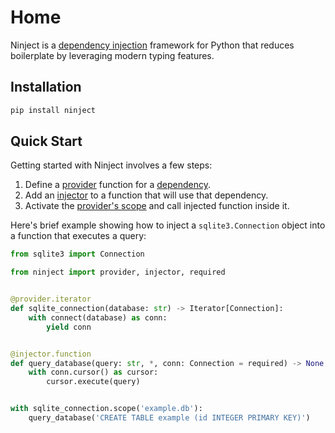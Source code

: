 # Home

Ninject is a [dependency injection](https://en.wikipedia.org/wiki/Dependency_injection)
framework for Python that reduces boilerplate by leveraging modern typing features.

## Installation

```bash
pip install ninject
```

## Quick Start

Getting started with Ninject involves a few steps:

1. Define a [provider](concepts.md#providers) function for a
   [dependency](concepts.md#dependencies).
2. Add an [injector](concepts.md#injectors) to a function that will use that dependency.
3. Activate the [provider's scope](concepts.md#scoping-providers) and call injected
   function inside it.

Here's brief example showing how to inject a `sqlite3.Connection` object into a function
that executes a query:

```python
from sqlite3 import Connection

from ninject import provider, injector, required


@provider.iterator
def sqlite_connection(database: str) -> Iterator[Connection]:
    with connect(database) as conn:
        yield conn


@injector.function
def query_database(query: str, *, conn: Connection = required) -> None:
    with conn.cursor() as cursor:
        cursor.execute(query)


with sqlite_connection.scope('example.db'):
    query_database('CREATE TABLE example (id INTEGER PRIMARY KEY)')
```
